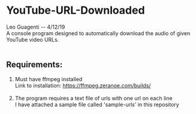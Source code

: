 # YouTube-URL-Downloaded<br>
Leo Guagenti -- 4/12/19<br>
A console program designed to automatically download the audio of given YouTube video URLs.<br><br>

## Requirements:<br>
1) Must have ffmpeg installed<br>
Link to installation: https://ffmpeg.zeranoe.com/builds/<br><br>
2) The program requires a text file of urls with one url on each line<br>
I have attached a sample file called 'sample-urls' in this repository




